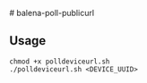 # balena-poll-publicurl

## Usage

```
chmod +x polldeviceurl.sh
./polldeviceurl.sh <DEVICE_UUID>
```